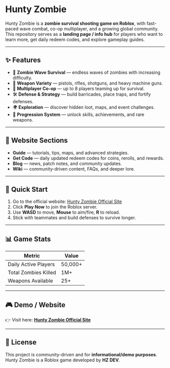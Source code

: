 # Hunty Zombie

Hunty Zombie is a **zombie survival shooting game on Roblox**, with fast-paced wave combat, co-op multiplayer, and a growing global community.  
This repository serves as a **landing page / info hub** for players who want to learn more, get daily redeem codes, and explore gameplay guides.

---

## ✨ Features

- 🧟 **Zombie Wave Survival** — endless waves of zombies with increasing difficulty.  
- 🔫 **Weapon Variety** — pistols, rifles, shotguns, and heavy machine guns.  
- 🤝 **Multiplayer Co-op** — up to 8 players teaming up for survival.  
- 🛠️ **Defense & Strategy** — build barricades, place traps, and fortify defenses.  
- 🌍 **Exploration** — discover hidden loot, maps, and event challenges.  
- 🎯 **Progression System** — unlock skills, achievements, and rare weapons.  

---

## 📖 Website Sections

- **Guide** — tutorials, tips, maps, and advanced strategies.  
- **Get Code** — daily updated redeem codes for coins, rerolls, and rewards.  
- **Blog** — news, patch notes, and community updates.  
- **Wiki** — community-driven content, FAQs, and deeper lore.  

---

## 🚀 Quick Start

1. Go to the official website: [Hunty Zombie Official Site](https://www.huntyzombie.net)  
2. Click **Play Now** to join the Roblox server.  
3. Use **WASD** to move, **Mouse** to aim/fire, **R** to reload.  
4. Stick with teammates and build defenses to survive longer.  

---

## 📊 Game Stats

| Metric               | Value     |
|----------------------|----------|
| Daily Active Players | 50,000+ |
| Total Zombies Killed | 1M+     |
| Weapons Available    | 25+     |

---

## 🎮 Demo / Website

👉 Visit here: [**Hunty Zombie Official Site**](https://www.huntyzombie.net)

---

## 📌 License

This project is community-driven and for **informational/demo purposes**.  
Hunty Zombie is a Roblox game developed by **HZ DEV**.  
